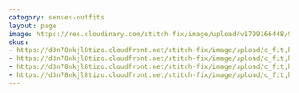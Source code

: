 ```yaml
---
category: senses-outfits
layout: page
image: https://res.cloudinary.com/stitch-fix/image/upload/v1709166448/Style_studio/Styleshuffle/2023-09-12_W_ISOF_E30_4016.jpg
skus:
- https://d3n78nkjl8tizo.cloudfront.net/stitch-fix/image/upload/c_fit,h_720,w_862/v1688770512/fjmrxukefvnbrrwiu4aw.jpg
- https://d3n78nkjl8tizo.cloudfront.net/stitch-fix/image/upload/c_fit,h_720,w_862/v1700099923/smq5otgm7gpymxggnlqb.jpg
- https://d3n78nkjl8tizo.cloudfront.net/stitch-fix/image/upload/c_fit,h_720,w_862/v1690535260/bvvje26jzoy2whhbqimc.jpg
- https://d3n78nkjl8tizo.cloudfront.net/stitch-fix/image/upload/c_fit,h_720,w_862/v1701503319/ppssixfhlcauvpwyionu.jpg
---
```


